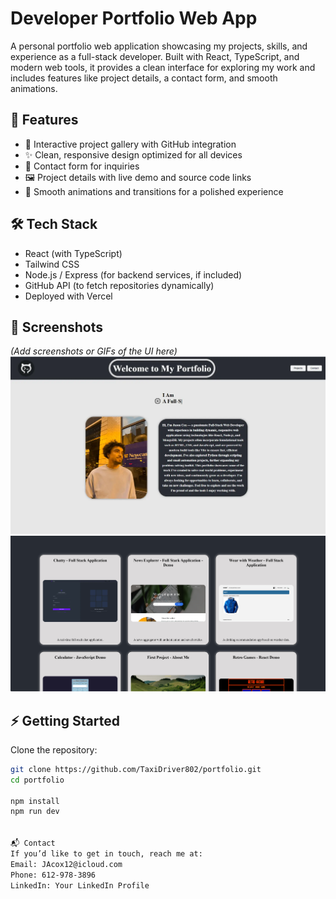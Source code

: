# Developer Portfolio Web App

A personal portfolio web application showcasing my projects, skills, and experience as a full-stack developer. Built with React, TypeScript, and modern web tools, it provides a clean interface for exploring my work and includes features like project details, a contact form, and smooth animations.

## 🚀 Features

- 📂 Interactive project gallery with GitHub integration
- ✨ Clean, responsive design optimized for all devices
- 📧 Contact form for inquiries
- 🖼️ Project details with live demo and source code links
- 🎨 Smooth animations and transitions for a polished experience

## 🛠️ Tech Stack

- React (with TypeScript)
- Tailwind CSS
- Node.js / Express (for backend services, if included)
- GitHub API (to fetch repositories dynamically)
- Deployed with Vercel

## 📸 Screenshots

_(Add screenshots or GIFs of the UI here)_
![Portfolio main preview](src/assets/image/portfolio.webp)
![Portfolio projects preview](src/assets/image/Capture.PNG)

## ⚡ Getting Started

Clone the repository:

```bash
git clone https://github.com/TaxiDriver802/portfolio.git
cd portfolio

npm install
npm run dev


📬 Contact
If you’d like to get in touch, reach me at:
Email: JAcox12@icloud.com
Phone: 612-978-3896
LinkedIn: Your LinkedIn Profile
```
